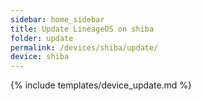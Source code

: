 ```yaml
---
sidebar: home_sidebar
title: Update LineageOS on shiba
folder: update
permalink: /devices/shiba/update/
device: shiba
---
```

{% include templates/device_update.md %}
